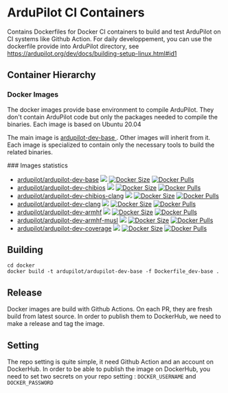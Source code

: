 # ArduPilot CI Containers

Contains Dockerfiles for Docker CI containers to build and test ArduPilot on CI systems like Github Action.
For daily developpement, you can use the dockerfile provide into ArduPilot directory, see https://ardupilot.org/dev/docs/building-setup-linux.html#id1

## Container Hierarchy

### Docker Images

The docker images provide base environment to compile ArduPilot. They don't contain ArduPilot code but only the packages needed to compile the binaries. Each image is based on Ubuntu 20.04

The main image is [ardupilot-dev-base ](Dockerfile_dev-base). Other images will inherit from it.
Each image is specialized to contain only the necessary tools to build the related binaries.

### Images statistics

- [ardupilot/ardupilot-dev-base](https://hub.docker.com/r/ardupilot/ardupilot-dev-base) [![](https://images.microbadger.com/badges/image/ardupilot/ardupilot-dev-base.svg)](http://microbadger.com/images/ardupilot/ardupilot-dev-base) [![Docker Size](https://img.shields.io/docker/image-size/ardupilot/ardupilot-dev-base/latest)](https://hub.docker.com/r/ardupilot/ardupilot-dev-base) [![Docker Pulls](https://img.shields.io/docker/pulls/ardupilot/ardupilot-dev-base.svg)](https://hub.docker.com/r/ardupilot/ardupilot-dev-base)
- [ardupilot/ardupilot-dev-chibios](https://hub.docker.com/r/ardupilot/ardupilot-dev-chibios) [![](https://images.microbadger.com/badges/image/ardupilot/ardupilot-dev-chibios.svg)](http://microbadger.com/images/ardupilot/ardupilot-dev-chibios) [![Docker Size](https://img.shields.io/docker/image-size/ardupilot/ardupilot-dev-chibios/latest)](https://hub.docker.com/r/ardupilot/ardupilot-dev-chibios) [![Docker Pulls](https://img.shields.io/docker/pulls/ardupilot/ardupilot-dev-chibios.svg)](https://hub.docker.com/r/ardupilot/ardupilot-dev-chibios)
- [ardupilot/ardupilot-dev-chibios-clang](https://hub.docker.com/r/ardupilot/ardupilot-dev-chibios-clang) [![](https://images.microbadger.com/badges/image/ardupilot/ardupilot-dev-chibios-clang.svg)](http://microbadger.com/images/ardupilot/ardupilot-dev-chibios-clang) [![Docker Size](https://img.shields.io/docker/image-size/ardupilot/ardupilot-dev-chibios-clang/latest)](https://hub.docker.com/r/ardupilot/ardupilot-dev-chibios-clang) [![Docker Pulls](https://img.shields.io/docker/pulls/ardupilot/ardupilot-dev-chibios-clang.svg)](https://hub.docker.com/r/ardupilot/ardupilot-dev-chibios-clang)
- [ardupilot/ardupilot-dev-clang](https://hub.docker.com/r/ardupilot/ardupilot-dev-clang) [![](https://images.microbadger.com/badges/image/ardupilot/ardupilot-dev-clang.svg)](http://microbadger.com/images/ardupilot/ardupilot-dev-clang) [![Docker Size](https://img.shields.io/docker/image-size/ardupilot/ardupilot-dev-clang/latest)](https://hub.docker.com/r/ardupilot/ardupilot-dev-clang) [![Docker Pulls](https://img.shields.io/docker/pulls/ardupilot/ardupilot-dev-clang.svg)](https://hub.docker.com/r/ardupilot/ardupilot-dev-clang)
- [ardupilot/ardupilot-dev-armhf](https://hub.docker.com/r/ardupilot/ardupilot-dev-armhf) [![](https://images.microbadger.com/badges/image/ardupilot/ardupilot-dev-armhf.svg)](http://microbadger.com/images/ardupilot/ardupilot-dev-armhf) [![Docker Size](https://img.shields.io/docker/image-size/ardupilot/ardupilot-dev-armhf/latest)](https://hub.docker.com/r/ardupilot/ardupilot-dev-armhf) [![Docker Pulls](https://img.shields.io/docker/pulls/ardupilot/ardupilot-dev-armhf.svg)](https://hub.docker.com/r/ardupilot/ardupilot-dev-armhf)
- [ardupilot/ardupilot-dev-armhf-musl](https://hub.docker.com/r/ardupilot/ardupilot-dev-armhf-musl) [![](https://images.microbadger.com/badges/image/ardupilot/ardupilot-dev-armhf-musl.svg)](http://microbadger.com/images/ardupilot/ardupilot-dev-armhf-musl) [![Docker Size](https://img.shields.io/docker/image-size/ardupilot/ardupilot-dev-armhf-musl/latest)](https://hub.docker.com/r/ardupilot/ardupilot-dev-armhf-musl) [![Docker Pulls](https://img.shields.io/docker/pulls/ardupilot/ardupilot-dev-armhf-musl.svg)](https://hub.docker.com/r/ardupilot/ardupilot-dev-armhf-musl)
- [ardupilot/ardupilot-dev-coverage](https://hub.docker.com/r/ardupilot/ardupilot-dev-coverage) [![](https://images.microbadger.com/badges/image/ardupilot/ardupilot-dev-coverage.svg)](http://microbadger.com/images/ardupilot/ardupilot-dev-coverage) [![Docker Size](https://img.shields.io/docker/image-size/ardupilot/ardupilot-dev-coverage/latest)](https://hub.docker.com/r/ardupilot/ardupilot-dev-coverage) [![Docker Pulls](https://img.shields.io/docker/pulls/ardupilot/ardupilot-dev-coverage.svg)](https://hub.docker.com/r/ardupilot/ardupilot-dev-coverage)


## Building

```
cd docker
docker build -t ardupilot/ardupilot-dev-base -f Dockerfile_dev-base .
```

## Release

Docker images are build with Github Actions. On each PR, they are fresh build from latest source.
In order to publish them to DockerHub, we need to make a release and tag the image.

## Setting

The repo setting is quite simple, it need Github Action and an account on DockerHub.
In order to be able to publish the image on DockerHub, you need to set two secrets on your repo setting :
`DOCKER_USERNAME` and `DOCKER_PASSWORD`

